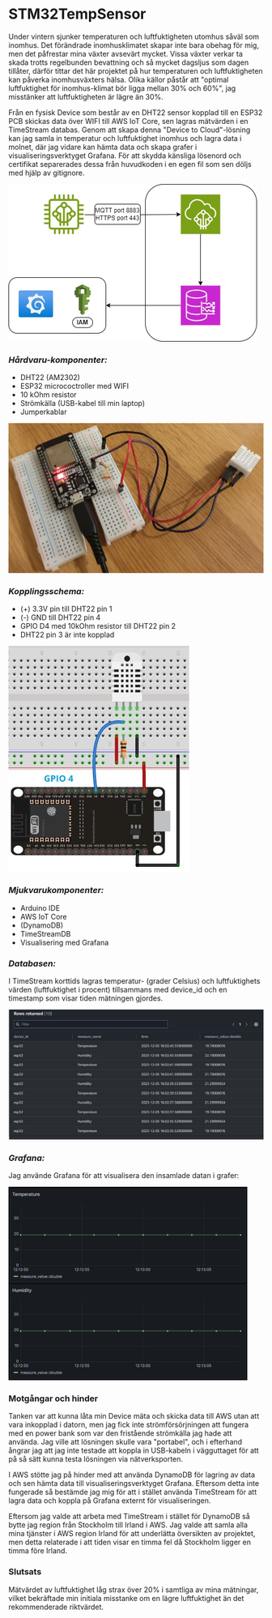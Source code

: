 # STM32TempSensor

Under vintern sjunker temperaturen och luftfuktigheten utomhus såväl som inomhus. Det förändrade inomhusklimatet skapar inte bara obehag för mig, men det påfrestar mina växter avsevärt mycket. Vissa växter verkar ta skada trotts regelbunden bevattning och så mycket dagsljus som dagen tillåter, därför tittar det här projektet på hur temperaturen och luftfuktigheten kan påverka inomhusväxters hälsa.
Olika källor påstår att "optimal luftfuktighet för inomhus-klimat bör ligga mellan 30% och 60%", jag misstänker att luftfuktigheten är lägre än 30%.

Från en fysisk Device som består av en DHT22 sensor kopplad till en ESP32 PCB skickas data över WIFI till AWS IoT Core, sen lagras mätvärden i en TimeStream databas. Genom att skapa denna "Device to Cloud"-lösning kan jag samla in temperatur och luftfuktighet inomhus och lagra data i molnet, där jag vidare kan hämta data och skapa grafer i visualiseringsverktyget Grafana. För att skydda känsliga lösenord och certifikat separerades dessa från huvudkoden i en egen fil som sen döljs med hjälp av gitignore.

![Alt text](image.png)


### _Hårdvaru-komponenter:_

- DHT22 (AM2302)
- ESP32 micrococtroller med WIFI
- 10 kOhm resistor
- Strömkälla (USB-kabel till min laptop)
- Jumperkablar

![Alt text](image-1.png)


### _Kopplingsschema:_

- (+) 3.3V pin till DHT22 pin 1
- (-) GND till DHT22 pin 4
- GPIO D4 med 10kOhm resistor till DHT22 pin 2
- DHT22 pin 3 är inte kopplad

![Alt text](image-2.png)


### _Mjukvarukomponenter:_
- Arduino IDE
- AWS IoT Core
- (DynamoDB)
- TimeStreamDB
- Visualisering med Grafana 


### _Databasen:_

I TimeStream korttids lagras temperatur- (grader Celsius) och luftfuktighets värden (luftfuktighet i procent) tillsammans med device_id och en timestamp som visar tiden mätningen gjordes.

![Alt text](image-3.png)


### _Grafana:_

Jag använde Grafana för att visualisera den insamlade datan i grafer:

![Alt text](image-4.png)


### Motgångar och hinder

Tanken var att kunna låta min Device mäta och skicka data till AWS utan att vara inkopplad i datorn, men jag fick inte strömförsörjningen att fungera med en power bank som var den fristående strömkälla jag hade att använda. Jag ville att lösningen skulle vara "portabel", och i efterhand ångrar jag att jag inte testade att koppla in USB-kabeln i vägguttaget för att på så sätt kunna testa lösningen via nätverksporten.

I AWS stötte jag på hinder med att använda DynamoDB för lagring av data och sen hämta data till visualiseringsverktyget Grafana. Eftersom detta inte fungerade så bestämde jag mig för att i stället använda TimeStream för att lagra data och koppla på Grafana externt för visualiseringen.

Eftersom jag valde att arbeta med TimeStream i stället för DynamoDB så bytte jag region från Stockholm till Irland i AWS. Jag valde att samla alla mina tjänster i AWS region Irland för att underlätta översikten av projektet, men detta relaterade i att tiden visar en timma fel då Stockholm ligger en timma före Irland.


### Slutsats

Mätvärdet av luftfuktighet låg strax över 20% i samtliga av mina mätningar, vilket bekräftade min initiala misstanke om en lägre luftfuktighet än det rekommenderade riktvärdet.